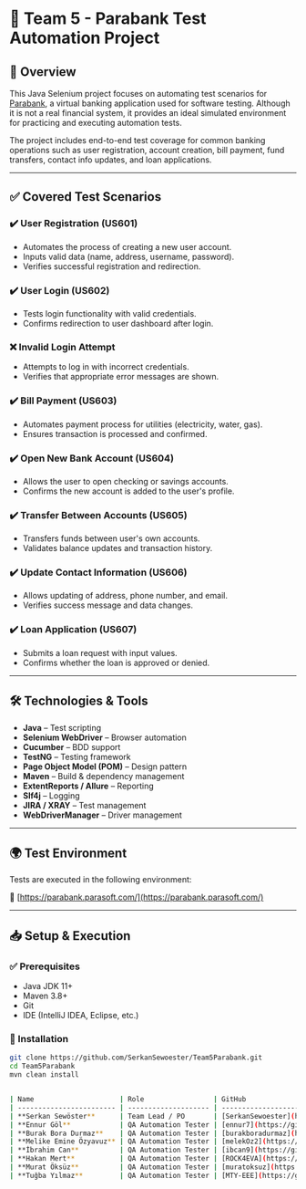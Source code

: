 # 🚀 Team 5 - Parabank Test Automation Project

## 📌 Overview

This Java Selenium project focuses on automating test scenarios for [Parabank](https://parabank.parasoft.com/), a virtual banking application used for software testing. Although it is not a real financial system, it provides an ideal simulated environment for practicing and executing automation tests.

The project includes end-to-end test coverage for common banking operations such as user registration, account creation, bill payment, fund transfers, contact info updates, and loan applications.

---

## ✅ Covered Test Scenarios

### ✔️ User Registration (US601)
- Automates the process of creating a new user account.
- Inputs valid data (name, address, username, password).
- Verifies successful registration and redirection.

### ✔️ User Login (US602)
- Tests login functionality with valid credentials.
- Confirms redirection to user dashboard after login.

### ❌ Invalid Login Attempt
- Attempts to log in with incorrect credentials.
- Verifies that appropriate error messages are shown.

### ✔️ Bill Payment (US603)
- Automates payment process for utilities (electricity, water, gas).
- Ensures transaction is processed and confirmed.

### ✔️ Open New Bank Account (US604)
- Allows the user to open checking or savings accounts.
- Confirms the new account is added to the user's profile.

### ✔️ Transfer Between Accounts (US605)
- Transfers funds between user's own accounts.
- Validates balance updates and transaction history.

### ✔️ Update Contact Information (US606)
- Allows updating of address, phone number, and email.
- Verifies success message and data changes.

### ✔️ Loan Application (US607)
- Submits a loan request with input values.
- Confirms whether the loan is approved or denied.

---

## 🛠 Technologies & Tools

- **Java** – Test scripting  
- **Selenium WebDriver** – Browser automation  
- **Cucumber** – BDD support  
- **TestNG** – Testing framework  
- **Page Object Model (POM)** – Design pattern  
- **Maven** – Build & dependency management  
- **ExtentReports / Allure** – Reporting  
- **Slf4j** – Logging  
- **JIRA / XRAY** – Test management  
- **WebDriverManager** – Driver management  

---

## 🌍 Test Environment

Tests are executed in the following environment:

🔗 [https://parabank.parasoft.com/](https://parabank.parasoft.com/)

---

## 📥 Setup & Execution

### ✅ Prerequisites

- Java JDK 11+
- Maven 3.8+
- Git
- IDE (IntelliJ IDEA, Eclipse, etc.)

### 🔧 Installation

```bash
git clone https://github.com/SerkanSewoester/Team5Parabank.git
cd Team5Parabank
mvn clean install


| Name                     | Role                 | GitHub                                                |
| ------------------------ | -------------------- | ----------------------------------------------------- |
| **Serkan Sewöster**      | Team Lead / PO       | [SerkanSewoester](https://github.com/SerkanSewoester) |
| **Ennur Göl**            | QA Automation Tester | [ennur7](https://github.com/ennur7)                   |
| **Burak Bora Durmaz**    | QA Automation Tester | [burakboradurmaz](https://github.com/burakboradurmaz) |
| **Melike Emine Özyavuz** | QA Automation Tester | [melekOz2](https://github.com/melekOz2)               |
| **İbrahim Can**          | QA Automation Tester | [ibcan9](https://github.com/ibcan9)                   |
| **Hakan Mert**           | QA Automation Tester | [ROCK4EVA](https://github.com/ROCK4EVA)               |
| **Murat Öksüz**          | QA Automation Tester | [muratoksuz](https://github.com/muratoksuz)           |
| **Tuğba Yılmaz**         | QA Automation Tester | [MTY-EEE](https://github.com/MTY-EEE)                 |

